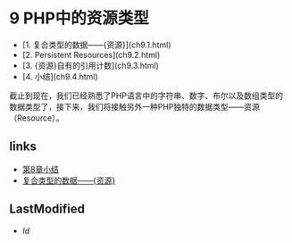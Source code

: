 # 9 PHP中的资源类型 

<ul class="catalog">
				<li> [1. 复合类型的数据——{资源}](ch9.1.html) </li>
				<li> [2. Persistent Resources](ch9.2.html) </li>
				<li> [3. {资源}自有的引用计数](ch9.3.html) </li>
				<li> [4. 小结](ch9.4.html) </li>
		</ul>
截止到现在，我们已经熟悉了PHP语言中的字符串、数字、布尔以及数组类型的数据类型了，接下来，我们将接触另外一种PHP独特的数据类型——资源（Resource）。




## links
   * [第8章小结](<8.4.md>)
   * [复合类型的数据——{资源}](<9.1.md>)

## LastModified 
   * $Id$
